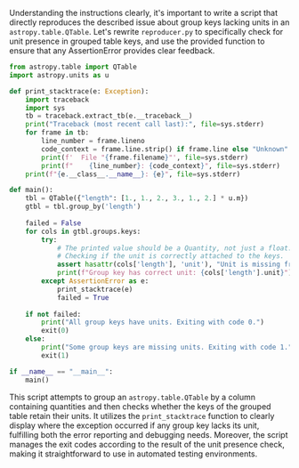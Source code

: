 Understanding the instructions clearly, it's important to write a script that directly reproduces the described issue about group keys lacking units in an `astropy.table.QTable`. Let's rewrite `reproducer.py` to specifically check for unit presence in grouped table keys, and use the provided function to ensure that any AssertionError provides clear feedback.

```python
from astropy.table import QTable
import astropy.units as u

def print_stacktrace(e: Exception):
    import traceback
    import sys
    tb = traceback.extract_tb(e.__traceback__)
    print("Traceback (most recent call last):", file=sys.stderr)
    for frame in tb:
        line_number = frame.lineno
        code_context = frame.line.strip() if frame.line else "Unknown"
        print(f'  File "{frame.filename}"', file=sys.stderr)
        print(f"    {line_number}: {code_context}", file=sys.stderr)
    print(f"{e.__class__.__name__}: {e}", file=sys.stderr)

def main():
    tbl = QTable({"length": [1., 1., 2., 3., 1., 2.] * u.m})
    gtbl = tbl.group_by('length')
    
    failed = False
    for cols in gtbl.groups.keys:
        try:
            # The printed value should be a Quantity, not just a float.
            # Checking if the unit is correctly attached to the keys.
            assert hasattr(cols['length'], 'unit'), "Unit is missing from the group key."
            print(f"Group key has correct unit: {cols['length'].unit}")
        except AssertionError as e:
            print_stacktrace(e)
            failed = True
            
    if not failed:
        print("All group keys have units. Exiting with code 0.")
        exit(0)
    else:
        print("Some group keys are missing units. Exiting with code 1.")
        exit(1)

if __name__ == "__main__":
    main()
```

This script attempts to group an `astropy.table.QTable` by a column containing quantities and then checks whether the keys of the grouped table retain their units. It utilizes the `print_stacktrace` function to clearly display where the exception occurred if any group key lacks its unit, fulfilling both the error reporting and debugging needs. Moreover, the script manages the exit codes according to the result of the unit presence check, making it straightforward to use in automated testing environments.